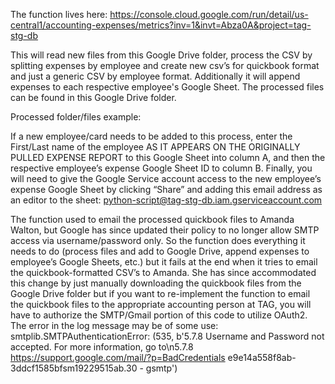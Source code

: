 The function lives here: https://console.cloud.google.com/run/detail/us-central1/accounting-expenses/metrics?inv=1&invt=Abza0A&project=tag-stg-db

This will read new files from this Google Drive folder, process the CSV by splitting expenses by employee and create new csv’s for quickbook format and just a generic CSV by employee format. Additionally it will append expenses to each respective employee's Google Sheet. The processed files can be found in this Google Drive folder.

Processed folder/files example:


If a new employee/card needs to be added to this process, enter the First/Last name of the employee AS IT APPEARS ON THE ORIGINALLY PULLED EXPENSE REPORT to this Google Sheet into column A, and then the respective employee’s expense Google Sheet ID to column B. Finally, you will need to give the Google Service account access to the new employee’s expense Google Sheet by clicking “Share” and adding this email address as an editor to the sheet: python-script@tag-stg-db.iam.gserviceaccount.com

The function used to email the processed quickbook files to Amanda Walton, but Google has since updated their policy to no longer allow SMTP access via username/password only. So the function does everything it needs to do (process files and add to Google Drive, append expenses to employee’s Google Sheets, etc.) but it fails at the end when it tries to email the quickbook-formatted CSV’s to Amanda. She has since accommodated this change by just manually downloading the quickbook files from the Google Drive folder but if you want to re-implement the function to email the quickbook files to the appropriate accounting person at TAG, you will have to authorize the SMTP/Gmail portion of this code to utilize OAuth2. The error in the log message may be of some use: smtplib.SMTPAuthenticationError: (535, b'5.7.8 Username and Password not accepted. For more information, go to\n5.7.8  https://support.google.com/mail/?p=BadCredentials e9e14a558f8ab-3ddcf1585bfsm19229515ab.30 - gsmtp')
